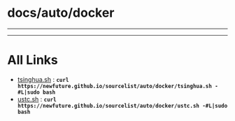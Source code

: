 
# docs/auto/docker
---



---

# All Links

* [tsinghua.sh](tsinghua.sh) : **`curl https://newfuture.github.io/sourcelist/auto/docker/tsinghua.sh -#L|sudo bash`** 
* [ustc.sh](ustc.sh) : **`curl https://newfuture.github.io/sourcelist/auto/docker/ustc.sh -#L|sudo bash`** 
